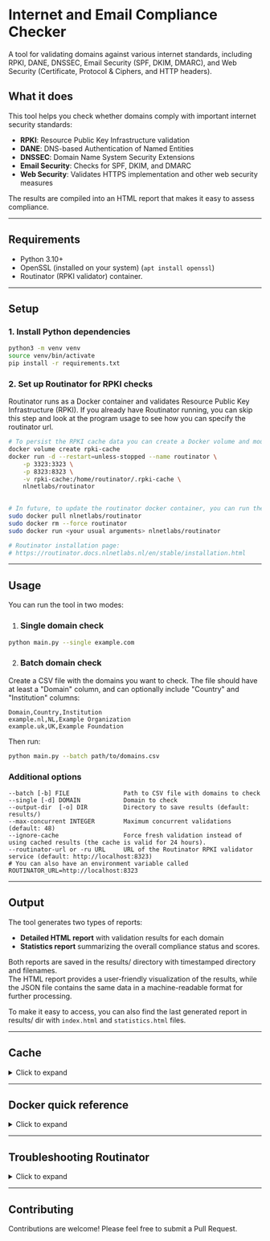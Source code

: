 # Internet and Email Compliance Checker

A tool for validating domains against various internet standards, including RPKI, DANE, DNSSEC, Email Security (SPF,
DKIM, DMARC), and Web Security (Certificate, Protocol & Ciphers, and HTTP headers).

## What it does

This tool helps you check whether domains comply with important internet security standards:

- **RPKI**: Resource Public Key Infrastructure validation
- **DANE**: DNS-based Authentication of Named Entities
- **DNSSEC**: Domain Name System Security Extensions
- **Email Security**: Checks for SPF, DKIM, and DMARC
- **Web Security**: Validates HTTPS implementation and other web security measures

The results are compiled into an HTML report that makes it easy to assess compliance.
___

## Requirements

- Python 3.10+
- OpenSSL (installed on your system) (`apt install openssl`)
- Routinator (RPKI validator) container.

___

## Setup

### 1. Install Python dependencies

```bash
python3 -m venv venv
source venv/bin/activate
pip install -r requirements.txt
```

### 2. Set up Routinator for RPKI checks

Routinator runs as a Docker container and validates Resource Public Key Infrastructure (RPKI).
If you already have Routinator running, you can skip this step and look at the program usage to see how you can specify
the routinator url.

```bash
# To persist the RPKI cache data you can create a Docker volume and mount it into the container like so:
docker volume create rpki-cache
docker run -d --restart=unless-stopped --name routinator \
    -p 3323:3323 \
    -p 8323:8323 \
    -v rpki-cache:/home/routinator/.rpki-cache \
    nlnetlabs/routinator
   

# In future, to update the routinator docker container, you can run the following commands:
sudo docker pull nlnetlabs/routinator
sudo docker rm --force routinator
sudo docker run <your usual arguments> nlnetlabs/routinator

# Routinator installation page: 
# https://routinator.docs.nlnetlabs.nl/en/stable/installation.html
```

___

## Usage

You can run the tool in two modes:

1. ### Single domain check

```bash
python main.py --single example.com
```

2. ### Batch domain check

Create a CSV file with the domains you want to check. The file should have at least a "Domain" column, and can
optionally include "Country" and "Institution" columns:

```
Domain,Country,Institution
example.nl,NL,Example Organization
example.uk,UK,Example Foundation
```

Then run:

```bash
python main.py --batch path/to/domains.csv
```

### Additional options

```
--batch [-b] FILE               Path to CSV file with domains to check
--single [-d] DOMAIN            Domain to check
--output-dir  [-o] DIR          Directory to save results (default: results/)
--max-concurrent INTEGER        Maximum concurrent validations (default: 48)
--ignore-cache                  Force fresh validation instead of using cached results (the cache is valid for 24 hours).
--routinator-url or -ru URL     URL of the Routinator RPKI validator service (default: http://localhost:8323)
# You can also have an environment variable called ROUTINATOR_URL=http://localhost:8323
```

___

## Output

The tool generates two types of reports:

- **Detailed HTML report** with validation results for each domain
- **Statistics report** summarizing the overall compliance status and scores.

Both reports are saved in the results/ directory with timestamped directory and filenames.\
The HTML report provides a user-friendly visualization of the results, while the JSON file contains the same data in a
machine-readable format for further processing.

To make it easy to access, you can also find the last generated report in results/ dir with `index.html` and
`statistics.html` files.
___

## Cache

<details>
<summary>Click to expand</summary>
By default, results are cached for 24 hours to speed up repeated checks. Use the `--ignore-cache` flag to force fresh
validation.
When using the Docker image, you can create a persistent volume to retain cached data (see the Docker quick reference).
Without a persistent volume, the cache is cleared between runs, so validations are always fresh and `--ignore-cache` is
unnecessary.

- For cipher suites, we use IANA TLS cipher suite recommendations. The cache is valid for 30 days by default. You can
  change this by setting the `IANA_UPDATE_CACHE_DAYS` environment variable in `.env` file or in the shell:
    ```bash
    export IANA_UPDATE_CACHE_DAYS=7
    ```

</details>

___

## Docker quick reference

<details>
<summary>Click to expand</summary>

### Build

```bash
docker build -t bubo .
```

### Single Domain Check

```bash
# Basic usage with persistent cache
docker compose run --rm bubo -d example.com 
```

### Batch Processing

```bash
# For domains file in the project directory
docker compose run --rm bubo --batch /bubo/input/domains.csv

# For files from external paths
docker compose run --rm -v "/path/to/file/directory:/bubo/input" bubo --batch /bubo/input/domains.csv

# Example with absolute path
docker compose run --rm -v "/home/user/data:/bubo/input" bubo --batch /bubo/input/domains.csv
```

### Common Options

```bash
# Ignore cache
docker compose run --rm bubo -d example.com --ignore-cache
  
# Custom output directory
# (modify docker-compose.yml volumes: ./custom-dir:/bubo/custom-dir)
docker compose run --rm bubo -d example.com -o custom-dir

# Custom Routinator URL
docker compose run --rm bubo -d example.com -ru http://routinator-host:8323
```

### Alternative: One-time runs without docker-compose.yml

If you prefer not to use a compose file:

```bash
docker volume create compliance_cache
docker run --rm --network host \
  -v "$(pwd)/results:/results" \
  -v compliance_cache:/bubo/cache \
  bubo -d example.com
```

</details>


___

## Troubleshooting Routinator

<details>
<summary>Click to expand</summary>

In some networks, the routinator container can't connect to the known RPKI repositories on port 873 (
`rsync error: error in socket IO (code 10) at clientserver.c(139) [Receiver=3.4.0]`) . In this case, you can try to use
a different DNS server. For example, you can use Google's DNS server by adding the following argument to the docker run
command:

1. Update Docker's DNS settings by creating or modifying `/etc/docker/daemon.json`:

```json
{
  "dns": [
    "8.8.8.8",
    "8.8.4.4"
  ]
}
```

2. Restart the Docker service:

```bash
sudo systemctl restart docker
```

3. Restart Routinator with explicit DNS settings:

```bash
# Stop and remove the current container
docker stop routinator
docker rm routinator

# Start a new container with Google DNS servers
docker run -d --restart=unless-stopped --name routinator \
    -p 3323:3323 \
    -p 8323:8323 \
    --dns 8.8.8.8 \
    --dns 8.8.4.4 \
    -v rpki-cache:/home/routinator/.rpki-cache \
    nlnetlabs/routinator
```

</details>

___

## Contributing

Contributions are welcome! Please feel free to submit a Pull Request.